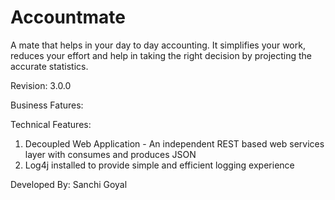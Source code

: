 # Accountmate
A mate that helps in your day to day accounting. It simplifies your work, reduces your effort and help in taking the right decision by projecting the accurate statistics.

Revision: 3.0.0

Business Fatures:

Technical Features:
  1. Decoupled Web Application - An independent REST based web services layer with consumes and produces JSON 
  2. Log4j installed to provide simple and efficient logging experience


Developed By: Sanchi Goyal
